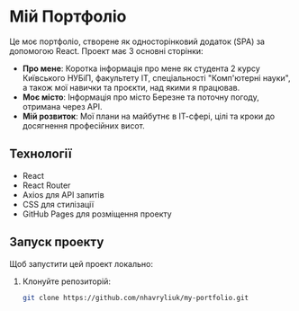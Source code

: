# Мій Портфоліо

Це моє портфоліо, створене як односторінковий додаток (SPA) за допомогою React. Проект має 3 основні сторінки:

- **Про мене**: Коротка інформація про мене як студента 2 курсу Київського НУБіП, факультету ІТ, спеціальності "Комп'ютерні науки", а також мої навички та проєкти, над якими я працював.
- **Моє місто**: Інформація про місто Березне та поточну погоду, отримана через API.
- **Мій розвиток**: Мої плани на майбутнє в ІТ-сфері, цілі та кроки до досягнення професійних висот.

## Технології
- React
- React Router
- Axios для API запитів
- CSS для стилізації
- GitHub Pages для розміщення проекту

## Запуск проекту
Щоб запустити цей проект локально:

1. Клонуйте репозиторій:
   ```bash
   git clone https://github.com/nhavryliuk/my-portfolio.git
